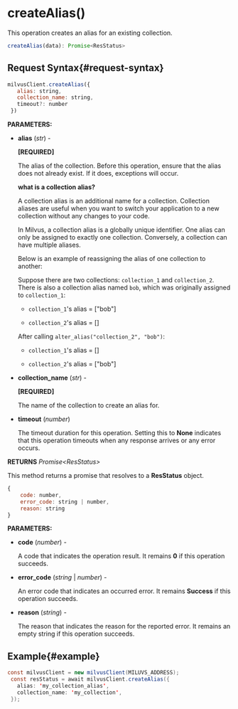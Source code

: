# createAlias()

This operation creates an alias for an existing collection.

```javascript
createAlias(data): Promise<ResStatus>
```

## Request Syntax{#request-syntax}

```javascript
milvusClient.createAlias({
   alias: string,
   collection_name: string,
   timeout?: number
 })
```

**PARAMETERS:**

- **alias** (*str*) -

    **[REQUIRED]**

    The alias of the collection. Before this operation, ensure that the alias does not already exist. If it does, exceptions will occur.

    <div class="admonition note">

    <p><b>what is a collection alias?</b></p>

    <p>A collection alias is an additional name for a collection. Collection aliases are useful when you want to switch your application to a new collection without any changes to your code. </p>
    <p>In Milvus, a collection alias is a globally unique identifier. One alias can only be assigned to exactly one collection. Conversely, a collection can have multiple aliases.</p>
    <p>Below is an example of reassigning the alias of one collection to another:</p>
    <p>Suppose there are two collections: <code>collection_1</code> and <code>collection_2</code>. There is also a collection alias named <code>bob</code>, which was originally assigned to <code>collection_1</code>:</p>
    <ul>
    <li><p><code>collection_1</code>'s alias = ["bob"]</p></li>
    <li><p><code>collection_2</code>'s alias = []</p></li>
    </ul>
    <p>After calling <code>alter_alias("collection_2", "bob")</code>:</p>
    <ul>
    <li><p><code>collection_1</code>'s alias = []</p></li>
    <li><p><code>collection_2</code>'s alias = ["bob"]</p></li>
    </ul>

    </div>

- **collection_name** (*str*) -

    **[REQUIRED]**

    The name of the collection to create an alias for.

- **timeout** (*number*)  

    The timeout duration for this operation. Setting this to **None** indicates that this operation timeouts when any response arrives or any error occurs.

**RETURNS** *Promise\<ResStatus>*

This method returns a promise that resolves to a **ResStatus** object.

```javascript
{
    code: number,
    error_code: string | number,
    reason: string
}
```

**PARAMETERS:**

- **code** (*number*) -

    A code that indicates the operation result. It remains **0** if this operation succeeds.

- **error_code** (*string* | *number*) -

    An error code that indicates an occurred error. It remains **Success** if this operation succeeds. 

- **reason** (*string*) - 

    The reason that indicates the reason for the reported error. It remains an empty string if this operation succeeds.

## Example{#example}

```java
const milvusClient = new milvusClient(MILUVS_ADDRESS);
 const resStatus = await milvusClient.createAlias({
   alias: 'my_collection_alias',
   collection_name: 'my_collection',
 });
```

